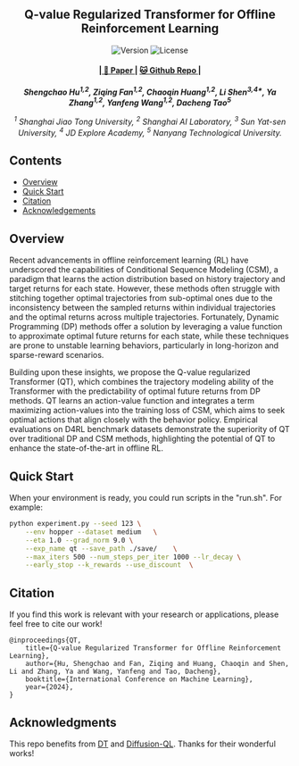<p align="center" width="100%">
</p>

<div id="top" align="center">

Q-value Regularized Transformer for Offline Reinforcement Learning
-----------------------------
<img src="https://img.shields.io/badge/Version-1.0.0-blue.svg" alt="Version"> 
<img src="https://img.shields.io/badge/License-Apache_2.0-green.svg" alt="License">

<h4> |<a href="https://arxiv.org/abs/2405.17098"> 📑 Paper </a> |
<a href="https://github.com/charleshsc/QT"> 🐱 Github Repo </a> |
</h4>

<!-- **Authors:** -->

_**Shengchao Hu<sup>1,2</sup>, Ziqing Fan<sup>1,2</sup>, Chaoqin Huang<sup>1,2</sup>, Li Shen<sup>3,4\*</sup>, Ya Zhang<sup>1,2</sup>, Yanfeng Wang<sup>1,2</sup>, Dacheng Tao<sup>5</sup>**_


<!-- **Affiliations:** -->


_<sup>1</sup> Shanghai Jiao Tong University,
<sup>2</sup> Shanghai AI Laboratory,
<sup>3</sup> Sun Yat-sen University,
<sup>4</sup> JD Explore Academy,
<sup>5</sup> Nanyang Technological University._

</div>


## Contents

- [Overview](#overview)
- [Quick Start](#quick-start)
- [Citation](#citation)
- [Acknowledgements](#acknowledgments)


## Overview

Recent advancements in offline reinforcement learning (RL) have underscored the capabilities of Conditional Sequence Modeling (CSM), a paradigm that learns the action distribution based on history trajectory and target returns for each state. However, these methods often struggle with stitching together optimal trajectories from sub-optimal ones due to the inconsistency between the sampled returns within individual trajectories and the optimal returns across multiple trajectories. Fortunately, Dynamic Programming (DP) methods offer a solution by leveraging a value function to approximate optimal future returns for each state, while these techniques are prone to unstable learning behaviors, particularly in long-horizon and sparse-reward scenarios.
    
Building upon these insights, we propose the Q-value regularized Transformer (QT), which combines the trajectory modeling ability of the Transformer with the predictability of optimal future returns from DP methods. QT learns an action-value function and integrates a term maximizing action-values into the training loss of CSM, which aims to seek optimal actions that align closely with the behavior policy. Empirical evaluations on D4RL benchmark datasets demonstrate the superiority of QT over traditional DP and CSM methods, highlighting the potential of QT to enhance the state-of-the-art in offline RL.



## Quick Start
When your environment is ready, you could run scripts in the "run.sh". For example:
``` Bash
python experiment.py --seed 123 \
    --env hopper --dataset medium   \
    --eta 1.0 --grad_norm 9.0 \
    --exp_name qt --save_path ./save/    \
    --max_iters 500 --num_steps_per_iter 1000 --lr_decay \
    --early_stop --k_rewards --use_discount  \
```


## Citation
If you find this work is relevant with your research or applications, please feel free to cite our work!
```
@inproceedings{QT,
    title={Q-value Regularized Transformer for Offline Reinforcement Learning},
    author={Hu, Shengchao and Fan, Ziqing and Huang, Chaoqin and Shen, Li and Zhang, Ya and Wang, Yanfeng and Tao, Dacheng},
    booktitle={International Conference on Machine Learning},
    year={2024},
}
```

## Acknowledgments

This repo benefits from [DT](https://github.com/kzl/decision-transformer) and [Diffusion-QL](https://github.com/Zhendong-Wang/Diffusion-Policies-for-Offline-RL). Thanks for their wonderful works!